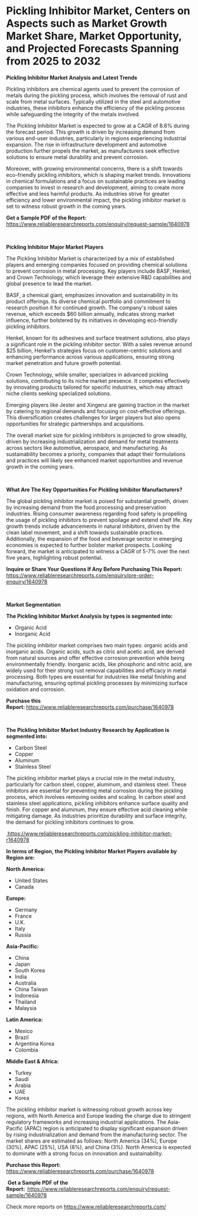 <p><h1>Pickling Inhibitor Market, Centers on Aspects such as Market Growth Market Share, Market Opportunity, and Projected Forecasts Spanning from 2025 to 2032</h1></p><p><strong>Pickling Inhibitor Market Analysis and Latest Trends</strong></p>
<p><p>Pickling inhibitors are chemical agents used to prevent the corrosion of metals during the pickling process, which involves the removal of rust and scale from metal surfaces. Typically utilized in the steel and automotive industries, these inhibitors enhance the efficiency of the pickling process while safeguarding the integrity of the metals involved.</p><p>The Pickling Inhibitor Market is expected to grow at a CAGR of 8.6% during the forecast period. This growth is driven by increasing demand from various end-user industries, particularly in regions experiencing industrial expansion. The rise in infrastructure development and automotive production further propels the market, as manufacturers seek effective solutions to ensure metal durability and prevent corrosion. </p><p>Moreover, with growing environmental concerns, there is a shift towards eco-friendly pickling inhibitors, which is shaping market trends. Innovations in chemical formulations and a focus on sustainable practices are leading companies to invest in research and development, aiming to create more effective and less harmful products. As industries strive for greater efficiency and lower environmental impact, the pickling inhibitor market is set to witness robust growth in the coming years.</p></p>
<p><strong>Get a Sample PDF of the Report:&nbsp;</strong> <a href="https://www.reliableresearchreports.com/enquiry/request-sample/1640978?utm_campaign=2283&utm_medium=2&utm_source=Github&utm_content=ia&utm_term=02042025&utm_id=pickling-inhibitor">https://www.reliableresearchreports.com/enquiry/request-sample/1640978</a></p>
<p>&nbsp;</p>
<p><strong>Pickling Inhibitor Major Market Players</strong></p>
<p><p>The Pickling Inhibitor Market is characterized by a mix of established players and emerging companies focused on providing chemical solutions to prevent corrosion in metal processing. Key players include BASF, Henkel, and Crown Technology, which leverage their extensive R&D capabilities and global presence to lead the market.</p><p>BASF, a chemical giant, emphasizes innovation and sustainability in its product offerings. Its diverse chemical portfolio and commitment to research position it for continued growth. The company's robust sales revenue, which exceeds $60 billion annually, indicates strong market influence, further bolstered by its initiatives in developing eco-friendly pickling inhibitors.</p><p>Henkel, known for its adhesives and surface treatment solutions, also plays a significant role in the pickling inhibitor sector. With a sales revenue around $25 billion, Henkel's strategies focus on customer-centric solutions and enhancing performance across various applications, ensuring strong market penetration and future growth potential.</p><p>Crown Technology, while smaller, specializes in advanced pickling solutions, contributing to its niche market presence. It competes effectively by innovating products tailored for specific industries, which may attract niche clients seeking specialized solutions.</p><p>Emerging players like Jester and Xingerui are gaining traction in the market by catering to regional demands and focusing on cost-effective offerings. This diversification creates challenges for larger players but also opens opportunities for strategic partnerships and acquisitions.</p><p>The overall market size for pickling inhibitors is projected to grow steadily, driven by increasing industrialization and demand for metal treatments across sectors like automotive, aerospace, and manufacturing. As sustainability becomes a priority, companies that adapt their formulations and practices will likely see enhanced market opportunities and revenue growth in the coming years.</p></p>
<p>&nbsp;</p>
<p><strong>What Are The Key Opportunities For Pickling Inhibitor Manufacturers?</strong></p>
<p><p>The global pickling inhibitor market is poised for substantial growth, driven by increasing demand from the food processing and preservation industries. Rising consumer awareness regarding food safety is propelling the usage of pickling inhibitors to prevent spoilage and extend shelf life. Key growth trends include advancements in natural inhibitors, driven by the clean label movement, and a shift towards sustainable practices. Additionally, the expansion of the food and beverage sector in emerging economies is expected to further bolster market prospects. Looking forward, the market is anticipated to witness a CAGR of 5-7% over the next five years, highlighting robust potential.</p></p>
<p><strong>Inquire or Share Your Questions If Any Before Purchasing This Report:</strong> <a href="https://www.reliableresearchreports.com/enquiry/pre-order-enquiry/1640978?utm_campaign=2283&utm_medium=2&utm_source=Github&utm_content=ia&utm_term=02042025&utm_id=pickling-inhibitor">https://www.reliableresearchreports.com/enquiry/pre-order-enquiry/1640978</a></p>
<p>&nbsp;</p>
<p><strong>Market Segmentation</strong></p>
<p><strong>The Pickling Inhibitor Market Analysis by types is segmented into:</strong></p>
<p><ul><li>Organic Acid</li><li>Inorganic Acid</li></ul></p>
<p><p>The pickling inhibitor market comprises two main types: organic acids and inorganic acids. Organic acids, such as citric and acetic acid, are derived from natural sources and offer effective corrosion prevention while being environmentally friendly. Inorganic acids, like phosphoric and nitric acid, are widely used for their strong rust removal capabilities and efficacy in metal processing. Both types are essential for industries like metal finishing and manufacturing, ensuring optimal pickling processes by minimizing surface oxidation and corrosion.</p></p>
<p><strong>Purchase this Report:&nbsp;</strong><a href="https://www.reliableresearchreports.com/purchase/1640978?utm_campaign=2283&utm_medium=2&utm_source=Github&utm_content=ia&utm_term=02042025&utm_id=pickling-inhibitor">https://www.reliableresearchreports.com/purchase/1640978</a></p>
<p>&nbsp;</p>
<p><strong>The Pickling Inhibitor Market Industry Research by Application is segmented into:</strong></p>
<p><ul><li>Carbon Steel</li><li>Copper</li><li>Aluminum</li><li>Stainless Steel</li></ul></p>
<p><p>The pickling inhibitor market plays a crucial role in the metal industry, particularly for carbon steel, copper, aluminum, and stainless steel. These inhibitors are essential for preventing metal corrosion during the pickling process, which involves removing oxides and scaling. In carbon steel and stainless steel applications, pickling inhibitors enhance surface quality and finish. For copper and aluminum, they ensure effective acid cleaning while mitigating damage. As industries prioritize durability and surface integrity, the demand for pickling inhibitors continues to grow.</p></p>
<p><a href="https://www.reliableresearchreports.com/pickling-inhibitor-market-r1640978?utm_campaign=2283&utm_medium=2&utm_source=Github&utm_content=ia&utm_term=02042025&utm_id=pickling-inhibitor">&nbsp;https://www.reliableresearchreports.com/pickling-inhibitor-market-r1640978</a></p>
<p><strong>In terms of Region, the Pickling Inhibitor Market Players available by Region are:</strong></p>
<p>
    <p> <strong> North America: </strong>
        <ul>
            <li>United States</li>
            <li>Canada</li>
        </ul>
        </p> 
    <p> <strong> Europe: </strong>
        <ul>
            <li>Germany</li>
            <li>France</li>
            <li>U.K.</li>
            <li>Italy</li>
            <li>Russia</li>
        </ul>
        </p> 
    <p> <strong> Asia-Pacific: </strong>
        <ul>
            <li>China</li>
            <li>Japan</li>
            <li>South Korea</li>
            <li>India</li>
            <li>Australia</li>
            <li>China Taiwan</li>
            <li>Indonesia</li>
            <li>Thailand</li>
            <li>Malaysia</li>
        </ul>
        </p> 
    <p> <strong> Latin America: </strong>
        <ul>
            <li>Mexico</li>
            <li>Brazil</li>
            <li>Argentina Korea</li>
            <li>Colombia</li>
        </ul>
        </p> 
    <p> <strong> Middle East & Africa: </strong>
        <ul>
            <li>Turkey</li>
            <li>Saudi</li>
            <li>Arabia</li>
            <li>UAE</li>
            <li>Korea</li>
        </ul>
    </p>
    </p>
<p><p>The pickling inhibitor market is witnessing robust growth across key regions, with North America and Europe leading the charge due to stringent regulatory frameworks and increasing industrial applications. The Asia-Pacific (APAC) region is anticipated to display significant expansion driven by rising industrialization and demand from the manufacturing sector. The market shares are estimated as follows: North America (34%), Europe (30%), APAC (25%), USA (8%), and China (3%). North America is expected to dominate with a strong focus on innovation and sustainability.</p></p>
<p><strong>Purchase this Report: </strong><a href="https://www.reliableresearchreports.com/purchase/1640978?utm_campaign=2283&utm_medium=2&utm_source=Github&utm_content=ia&utm_term=02042025&utm_id=pickling-inhibitor">https://www.reliableresearchreports.com/purchase/1640978</a></p>
<p>&nbsp;<strong>Get a Sample PDF of the Report:&nbsp;&nbsp;</strong><a href="https://www.reliableresearchreports.com/enquiry/request-sample/1640978?utm_campaign=2283&utm_medium=2&utm_source=Github&utm_content=ia&utm_term=02042025&utm_id=pickling-inhibitor">https://www.reliableresearchreports.com/enquiry/request-sample/1640978</a></p>
<p><strong></strong></p>
<p>Check more reports on <a href="https://www.reliableresearchreports.com/?utm_campaign=2283&utm_medium=2&utm_source=Github&utm_content=ia&utm_term=02042025&utm_id=pickling-inhibitor">https://www.reliableresearchreports.com/</a></p>